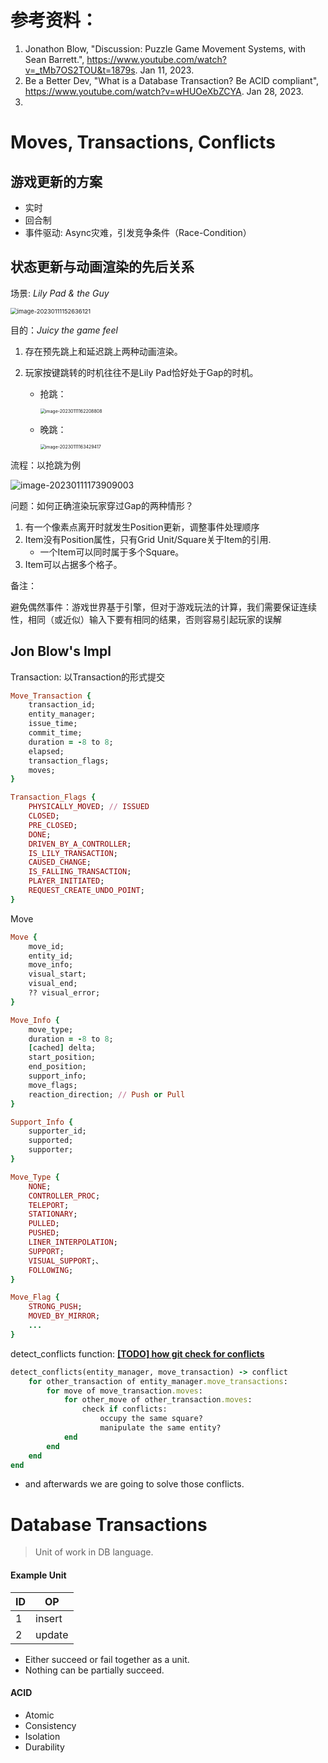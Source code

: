 # 参考资料：

1. Jonathon Blow, "Discussion: Puzzle Game Movement Systems, with Sean Barrett.", https://www.youtube.com/watch?v=_tMb7OS2TOU&t=1879s. Jan 11, 2023.
2. Be a Better Dev, "What is a Database Transaction? Be ACID compliant", https://www.youtube.com/watch?v=wHUOeXbZCYA. Jan 28, 2023.
3. 



# Moves, Transactions, Conflicts 

## 游戏更新的方案

- 实时
- 回合制
- 事件驱动: Async灾难，引发竞争条件（Race-Condition）

## 状态更新与动画渲染的先后关系

场景: 	*Lily Pad & the Guy*

<img src="Puzzle%20Game%20Movement%20System.assets/image-20230111152636121.png" alt="image-20230111152636121" style="zoom:67%;" />

目的：*Juicy the game feel*

1. 存在预先跳上和延迟跳上两种动画渲染。

2. 玩家按键跳转的时机往往不是Lily Pad恰好处于Gap的时机。

   - 抢跳：

     <img src="Puzzle%20Game%20Movement%20System.assets/image-20230111162208808.png" alt="image-20230111162208808" style="zoom:50%;" />

   - 晚跳：

     <img src="Puzzle%20Game%20Movement%20System.assets/image-20230111163429417.png" alt="image-20230111163429417" style="zoom:50%;" />

流程：以抢跳为例

![image-20230111173909003](Puzzle%20Game%20Movement%20System.assets/image-20230111173909003.png)

问题：如何正确渲染玩家穿过Gap的两种情形？

1. 有一个像素点离开时就发生Position更新，调整事件处理顺序
2. Item没有Position属性，只有Grid Unit/Square关于Item的引用.
   - 一个Item可以同时属于多个Square。
3. Item可以占据多个格子。

备注：

​		避免偶然事件：游戏世界基于引擎，但对于游戏玩法的计算，我们需要保证连续性，相同（或近似）输入下要有相同的结果，否则容易引起玩家的误解

## Jon Blow's Impl

Transaction: 以Transaction的形式提交

```ruby
Move_Transaction {
	transaction_id;
	entity_manager;
	issue_time;
	commit_time;
	duration = -8 to 8;
	elapsed;
	transaction_flags;
	moves;
}

Transaction_Flags {
	PHYSICALLY_MOVED; // ISSUED
	CLOSED;
	PRE_CLOSED;
	DONE;
	DRIVEN_BY_A_CONTROLLER;
	IS_LILY_TRANSACTION;
	CAUSED_CHANGE;
	IS_FALLING_TRANSACTION;
	PLAYER_INITIATED;
	REQUEST_CREATE_UNDO_POINT;
}
```

Move

```ruby
Move {
	move_id;
	entity_id;
	move_info;
	visual_start;
	visual_end;
	?? visual_error;
}

Move_Info {
	move_type;
	duration = -8 to 8;
	[cached] delta;
	start_position;
	end_position;
	support_info;
	move_flags;
	reaction_direction; // Push or Pull
}

Support_Info {
	supporter_id;
	supported;
	supporter;
}

Move_Type {
	NONE;
	CONTROLLER_PROC;
	TELEPORT;
	STATIONARY;
	PULLED;
	PUSHED;
	LINER_INTERPOLATION;
	SUPPORT;
	VISUAL_SUPPORT;、
	FOLLOWING;
}

Move_Flag {
	STRONG_PUSH;
	MOVED_BY_MIRROR;
	...
}
```

detect_conflicts function: <u>**[TODO] how git check for conflicts**</u>

```ruby
detect_conflicts(entity_manager, move_transaction) -> conflict
	for other_transaction of entity_manager.move_transactions:
    	for move of move_transaction.moves:
    		for other_move of other_transaction.moves:
                check if conflicts:
                    occupy the same square?
                    manipulate the same entity?
            end
        end
    end
end
```

- and afterwards we are going to solve those conflicts.

# Database Transactions

> Unit of work in DB language.

#### Example Unit

| ID   | OP     |
| ---- | ------ |
| 1    | insert |
| 2    | update |

- Either succeed or fail together as a unit.
- Nothing can be partially succeed.

#### ACID

- Atomic
- Consistency
- Isolation
- Durability
